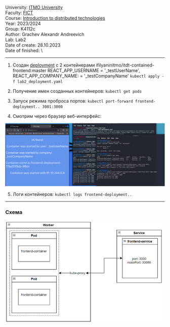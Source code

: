 University: [ITMO University](https://itmo.ru/ru/)\
Faculty: [FICT](https://fict.itmo.ru)\
Course: [Introduction to distributed technologies](https://github.com/itmo-ict-faculty/introduction-to-distributed-technologies)\
Year: 2023/2024\
Group: K4112c\
Author: Grachev Alexandr Andreevich\
Lab: Lab2\
Date of create: 28.10.2023\
Date of finished: \

___

1) Создан [deployment](lab2_deployment.yaml) с 2 контейнерами ifilyaninitmo/itdt-contained-frontend:master
REACT_APP_USERNAME = '_testUserName', 
REACT_APP_COMPANY_NAME: = '_testCompanyName'
``kubectl apply -f lab2_deployment.yaml``

2) Получение имен созданных контейнеров: ``kubectl get pods``
3) Запуск режима проброса портов: ``kubectl port-forward frontend-deployment.. 3001:3000``
4) Смотрим через браузер веб-интерфейс:

![res](https://github.com/n1ght-lil-bugmaker/itmo_distributed_systems/blob/main/lab2/running%20containers.png?raw=true)

5) Логи контейнеров: ``kubectl logs frontend-deployment..``


___

### Схема

![schema](https://github.com/n1ght-lil-bugmaker/itmo_distributed_systems/blob/main/lab2/schema.png?raw=true)
